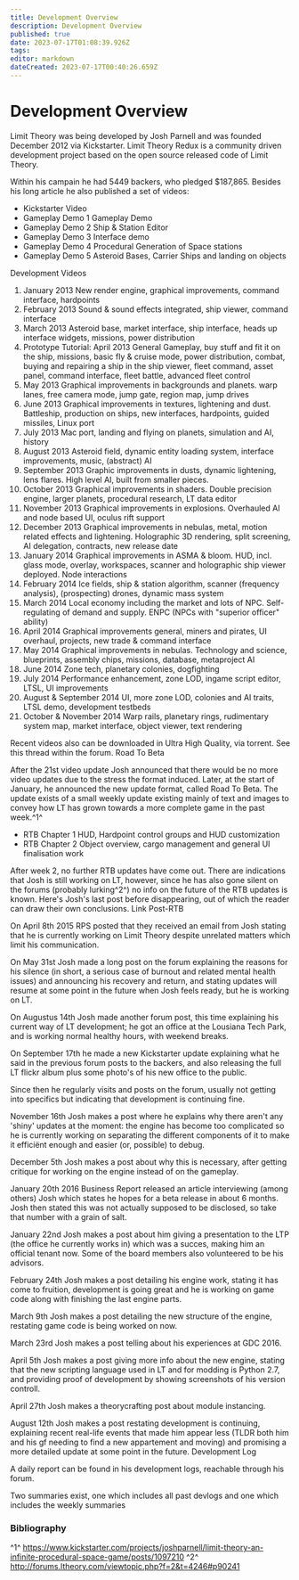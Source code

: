```yaml
---
title: Development Overview
description: Development Overview
published: true
date: 2023-07-17T01:08:39.926Z
tags: 
editor: markdown
dateCreated: 2023-07-17T00:40:26.659Z
---
```


# Development Overview


Limit Theory was being developed by Josh Parnell and was founded December 2012 via Kickstarter. Limit Theory Redux is a community driven development project based on the open source released code of Limit Theory.

Within his campain he had 5449 backers, who pledged $187,865.
Besides his long article he also published a set of videos:

- Kickstarter Video
- Gameplay Demo 1 Gameplay Demo
- Gameplay Demo 2 Ship & Station Editor
- Gameplay Demo 3 Interface demo
- Gameplay Demo 4 Procedural Generation of Space stations
- Gameplay Demo 5 Asteroid Bases, Carrier Ships and landing on objects

Development Videos

1. January 2013 New render engine, graphical improvements, command interface, hardpoints
2. February 2013 Sound & sound effects integrated, ship viewer, command interface
3. March 2013 Asteroid base, market interface, ship interface, heads up interface widgets, missions, power distribution
4. Prototype Tutorial: April 2013 General Gameplay, buy stuff and fit it on the ship, missions, basic fly & cruise mode, power distribution, combat, buying and repairing a ship in the ship viewer, fleet command, asset panel, command interface, fleet battle, advanced fleet control
5. May 2013 Graphical improvements in backgrounds and planets. warp lanes, free camera mode, jump gate, region map, jump drives
6. June 2013 Graphical improvements in textures, lightening and dust. Battleship, production on ships, new interfaces, hardpoints, guided missiles, Linux port
7. July 2013 Mac port, landing and flying on planets, simulation and AI, history
8. August 2013 Asteroid field, dynamic entity loading system, interface improvements, music, (abstract) AI
9. September 2013 Graphic improvements in dusts, dynamic lightening, lens flares. High level AI, built from smaller pieces.
10. October 2013 Graphical improvements in shaders. Double precision engine, larger planets, procedural research, LT data editor
11. November 2013 Graphical improvements in explosions. Overhauled AI and node based UI, oculus rift support
12. December 2013 Graphical improvements in nebulas, metal, motion related effects and lightening. Holographic 3D rendering, split screening, AI delegation, contracts, new release date
13. January 2014 Graphical improvements in ASMA & bloom. HUD, incl. glass mode, overlay, workspaces, scanner and holographic ship viewer deployed. Node interactions
14. February 2014 Ice fields, ship & station algorithm, scanner (frequency analysis), (prospecting) drones, dynamic mass system
15. March 2014 Local economy including the market and lots of NPC. Self-regulating of demand and supply. ENPC (NPCs with "superior officer" ability)
16. April 2014 Graphical improvements general, miners and pirates, UI overhaul, projects, new trade & command interface
17. May 2014 Graphical improvements in nebulas. Technology and science, blueprints, assembly chips, missions, database, metaproject AI
18. June 2014 Zone tech, planetary colonies, dogfighting
19. July 2014 Performance enhancement, zone LOD, ingame script editor, LTSL, UI improvements
20. August & September 2014 UI, more zone LOD, colonies and AI traits, LTSL demo, development testbeds
21. October & November 2014 Warp rails, planetary rings, rudimentary system map, market interface, object viewer, text rendering

Recent videos also can be downloaded in Ultra High Quality, via torrent. See this thread within the forum.
Road To Beta

After the 21st video update Josh announced that there would be no more video updates due to the stress the format induced. Later, at the start of January, he announced the new update format, called Road To Beta.
The update exists of a small weekly update existing mainly of text and images to convey how LT has grown towards a more complete game in the past week.^1^

- RTB Chapter 1 HUD, Hardpoint control groups and HUD customization
- RTB Chapter 2 Object overview, cargo management and general UI finalisation work

After week 2, no further RTB updates have come out. There are indications that Josh is still working on LT, however, since he has also gone silent on the forums (probably lurking^2^) no info on the future of the RTB updates is known.
Here's Josh's last post before disappearing, out of which the reader can draw their own conclusions. Link
Post-RTB

On April 8th 2015 RPS posted that they received an email from Josh stating that he is currently working on Limit Theory despite unrelated matters which limit his communication.

On May 31st Josh made a long post on the forum explaining the reasons for his silence (in short, a serious case of burnout and related mental health issues) and announcing his recovery and return, and stating updates will resume at some point in the future when Josh feels ready, but he is working on LT.

On Augustus 14th Josh made another forum post, this time explaining his current way of LT development; he got an office at the Lousiana Tech Park, and is working normal healthy hours, with weekend breaks.

On September 17th he made a new Kickstarter update explaining what he said in the previous forum posts to the backers, and also releasing the full LT flickr album plus some photo's of his new office to the public.

Since then he regularly visits and posts on the forum, usually not getting into specifics but indicating that development is continuing fine.

November 16th Josh makes a post where he explains why there aren't any 'shiny' updates at the moment: the engine has become too complicated so he is currently working on separating the different components of it to make it efficiënt enough and easier (or, possible) to debug.

December 5th Josh makes a post about why this is necessary, after getting critique for working on the engine instead of on the gameplay.

January 20th 2016 Business Report released an article interviewing (among others) Josh which states he hopes for a beta release in about 6 months. Josh then stated this was not actually supposed to be disclosed, so take that number with a grain of salt.

January 22nd Josh makes a post about him giving a presentation to the LTP (the office he currently works in) which was a succes, making him an official tenant now. Some of the board members also volunteered to be his advisors.

February 24th Josh makes a post detailing his engine work, stating it has come to fruition, development is going great and he is working on game code along with finishing the last engine parts.

March 9th Josh makes a post detailing the new structure of the engine, restating game code is being worked on now.

March 23rd Josh makes a post telling about his experiences at GDC 2016.

April 5th Josh makes a post giving more info about the new engine, stating that the new scripting language used in LT and for modding is Python 2.7, and providing proof of development by showing screenshots of his version controll.

April 27th Josh makes a theorycrafting post about module instancing.

August 12th Josh makes a post restating development is continuing, explaining recent real-life events that made him appear less (TLDR both him and his gf needing to find a new appartement and moving) and promising a more detailed update at some point in the future.
Development Log

A daily report can be found in his development logs, reachable through his forum.

Two summaries exist, one which includes all past devlogs and one which includes the weekly summaries

### Bibliography
^1^ https://www.kickstarter.com/projects/joshparnell/limit-theory-an-infinite-procedural-space-game/posts/1097210
^2^ http://forums.ltheory.com/viewtopic.php?f=2&t=4246#p90241
